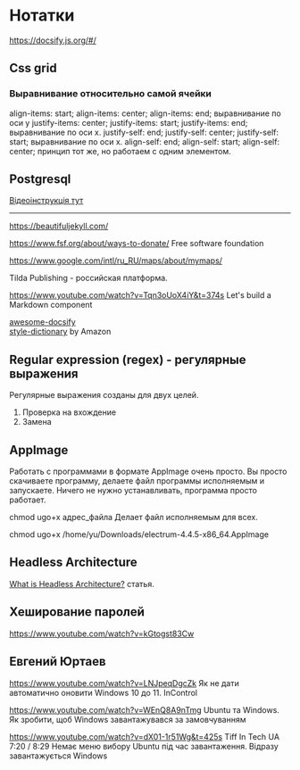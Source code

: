 # Нотатки


https://docsify.js.org/#/

## Css grid
### Выравнивание относительно самой ячейки
align-items: start;
align-items: center;
align-items: end;
 выравнивание по оси у
justify-items: center;
justify-items: start;
justify-items: end; выравнивание по оси х.
 justify-self: end;
 justify-self: center;
 justify-self: start; выравнивание по оси х.
align-self: end;
align-self: start;
align-self: center; принцип тот же, но работаем с одним элементом.





## Postgresql

<a href="https://www.youtube.com/watch?v=kWUW3sMK0Mk&t=383s">Відеоінструкція тут</a>

---

https://beautifuljekyll.com/

https://www.fsf.org/about/ways-to-donate/  Free software foundation


https://www.google.com/intl/ru_RU/maps/about/mymaps/

Tilda Publishing - российская платформа.

https://www.youtube.com/watch?v=Tqn3oUoX4iY&t=374s  Let's build a Markdown component 


<a href="https://github.com/docsifyjs/awesome-docsify">awesome-docsify</a>\
<a href="https://amzn.github.io/style-dictionary/#/">style-dictionary</a> by Amazon

## Regular expression (regex) - регулярные выражения
Регулярные выражения созданы для двух целей.
1. Проверка на вхождение
2. Замена

## AppImage

Работать с программами в формате AppImage очень просто. Вы просто скачиваете программу, делаете файл программы исполняемым и запускаете. Ничего не нужно устанавливать, программа просто работает.


chmod ugo+x адрес_файла  Делает файл исполняемым для всех.


chmod ugo+x /home/yu/Downloads/electrum-4.4.5-x86_64.AppImage

## Headless Architecture


<a href="https://thecodest.co/blog/what-is-headless-architecture/">What is Headless Architecture?</a> статья.

## Хеширование паролей

https://www.youtube.com/watch?v=kGtogst83Cw


## Евгений Юртаев

https://www.youtube.com/watch?v=LNJpeqDgcZk   Як не дати автоматично оновити Windows 10 до 11. InControl

https://www.youtube.com/watch?v=WEnQ8A9nTmg  Ubuntu та Windows. Як зробити, щоб Windows завантажувався за замовчуванням

https://www.youtube.com/watch?v=dX01-1r51Wg&t=425s   Tiff In Tech
UA
7:20 / 8:29
Немає меню вибору Ubuntu під час завантаження. Відразу завантажується Windows 


